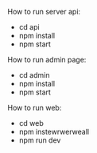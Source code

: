 How to run server api:
  - cd api 
  - npm install
  - npm start

How to run admin page:
  - cd admin 
  - npm install
  - npm start

How to run web:
  - cd web 
  - npm instewrwerweall
  - npm run dev


